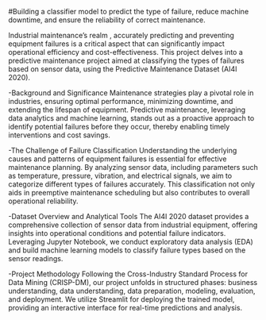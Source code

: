 #Building a classifier model to predict the type of failure, reduce machine downtime, and ensure the reliability of correct maintenance.

Industrial maintenance’s realm , accurately predicting and preventing equipment failures is a critical aspect that can significantly impact operational efficiency and cost-effectiveness. This project delves into a predictive maintenance project aimed at classifying the types of failures based on sensor data, using the Predictive Maintenance Dataset (AI4I 2020).

-Background and Significance
Maintenance strategies play a pivotal role in industries, ensuring optimal performance, minimizing downtime, and extending the lifespan of equipment. Predictive maintenance, leveraging data analytics and machine learning, stands out as a proactive approach to identify potential failures before they occur, thereby enabling timely interventions and cost savings.

-The Challenge of Failure Classification
Understanding the underlying causes and patterns of equipment failures is essential for effective maintenance planning. By analyzing sensor data, including parameters such as temperature, pressure, vibration, and electrical signals, we aim to categorize different types of failures accurately. This classification not only aids in preemptive maintenance scheduling but also contributes to overall operational reliability.

-Dataset Overview and Analytical Tools
The AI4I 2020 dataset provides a comprehensive collection of sensor data from industrial equipment, offering insights into operational conditions and potential failure indicators. Leveraging Jupyter Notebook, we conduct exploratory data analysis (EDA) and build machine learning models to classify failure types based on the sensor readings.

-Project Methodology
Following the Cross-Industry Standard Process for Data Mining (CRISP-DM), our project unfolds in structured phases: business understanding, data understanding, data preparation, modeling, evaluation, and deployment. We utilize Streamlit for deploying the trained model, providing an interactive interface for real-time predictions and analysis.
